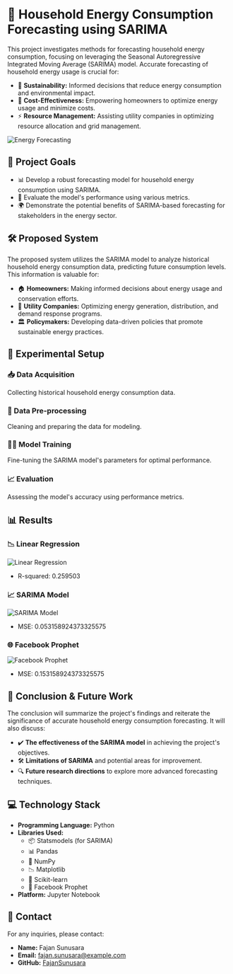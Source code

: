 # 🏡 Household Energy Consumption Forecasting using SARIMA

This project investigates methods for forecasting household energy consumption, focusing on leveraging the Seasonal Autoregressive Integrated Moving Average (SARIMA) model. Accurate forecasting of household energy usage is crucial for:

* 🌱 **Sustainability:** Informed decisions that reduce energy consumption and environmental impact.
* 💸 **Cost-Effectiveness:** Empowering homeowners to optimize energy usage and minimize costs.
* ⚡ **Resource Management:** Assisting utility companies in optimizing resource allocation and grid management.

![Energy Forecasting](https://your-image-link.com)

## 🎯 Project Goals

* 📊 Develop a robust forecasting model for household energy consumption using SARIMA.
* 🧪 Evaluate the model's performance using various metrics.
* 🌍 Demonstrate the potential benefits of SARIMA-based forecasting for stakeholders in the energy sector.

## 🛠️ Proposed System

The proposed system utilizes the SARIMA model to analyze historical household energy consumption data, predicting future consumption levels. This information is valuable for:

* 🏠 **Homeowners:** Making informed decisions about energy usage and conservation efforts.
* 🏢 **Utility Companies:** Optimizing energy generation, distribution, and demand response programs.
* 🏛️ **Policymakers:** Developing data-driven policies that promote sustainable energy practices.

## 🧩 Experimental Setup

### 📥 Data Acquisition
Collecting historical household energy consumption data.

### 🧹 Data Pre-processing
Cleaning and preparing the data for modeling.

### 🏋️‍♂️ Model Training
Fine-tuning the SARIMA model's parameters for optimal performance.

### 📈 Evaluation
Assessing the model's accuracy using performance metrics.

## 📊 Results

### 📉 Linear Regression
![Linear Regression](https://github.com/FajanSunusara/Household-Energy-Consumpition-Prediction-Using-Time-Series/assets/49346372/8d05dee3-1840-44ac-9e00-266b350d2bcb)
* R-squared: 0.259503

### 📈 SARIMA Model
![SARIMA Model](https://github.com/FajanSunusara/Household-Energy-Consumpition-Prediction-Using-Time-Series/assets/49346372/43b87543-50a8-419f-ac70-947e766c6d10)
* MSE: 0.053158924373325575

### 🌐 Facebook Prophet
![Facebook Prophet](https://github.com/FajanSunusara/Household-Energy-Consumpition-Prediction-Using-Time-Series/assets/49346372/97ae7a3a-bcbe-4c52-9eb9-cf8fc9ca88d5)
* MSE: 0.153158924373325575

## 📝 Conclusion & Future Work

The conclusion will summarize the project's findings and reiterate the significance of accurate household energy consumption forecasting. It will also discuss:

* ✔️ **The effectiveness of the SARIMA model** in achieving the project's objectives.
* 🛠️ **Limitations of SARIMA** and potential areas for improvement.
* 🔍 **Future research directions** to explore more advanced forecasting techniques.

## 💻 Technology Stack

* **Programming Language:** Python
* **Libraries Used:**
  * 📦 Statsmodels (for SARIMA)
  * 📊 Pandas
  * 🔢 NumPy
  * 📉 Matplotlib
  * 🧠 Scikit-learn
  * 🔮 Facebook Prophet
* **Platform:** Jupyter Notebook

## 📧 Contact

For any inquiries, please contact:

* **Name:** Fajan Sunusara
* **Email:** [fajan.sunusara@example.com](mailto:fajan.sunusara@example.com)
* **GitHub:** [FajanSunusara](https://github.com/FajanSunusara)
